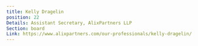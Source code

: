 ```yaml
---
title: Kelly Dragelin
position: 22
Details: Assistant Secretary, AlixPartners LLP
Section: board
Link: https://www.alixpartners.com/our-professionals/kelly-dragelin/
---
```



